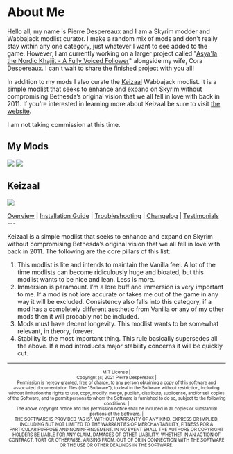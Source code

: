 # About Me

Hello all, my name is Pierre Despereaux and I am a Skyrim modder and Wabbajack modlist curator. I make a random mix of mods and don't really stay within any one category, just whatever I want to see added to the game. However, I am currently working on a larger project called "[Asya'la the Nordic Khajiit - A Fully Voiced Follower](https://www.youtube.com/watch?v=rbU1ubNYZbo)" alongside my wife, Cora Despereaux. I can't wait to share the finished project with you all!

In addition to my mods I also curate the [Keizaal](https://keizaal.github.io/Keizaal/) Wabbajack modlist. It is a simple modlist that seeks to enhance and expand on Skyrim without compromising Bethesda’s original vision that we all fell in love with back in 2011. If you're interested in learning more about Keizaal be sure to visit [the website](https://keizaal.github.io/Keizaal/).

I am not taking commission at this time. 

## My Mods

[![](https://i.playground.ru/p/4FYpmbRKekTEEs0MhdSJ8A.png)](https://www.nexusmods.com/users/61720101)
[![](https://upload.wikimedia.org/wikipedia/commons/thumb/2/22/Bethesda_Game_Studios_logo.svg/320px-Bethesda_Game_Studios_logo.svg.png)](https://bethesda.net/en/mods/skyrim?author_username=PierreDespereaux&number_results=20&order=desc&page=1&product=skyrim)

## Keizaal

[<img src="https://raw.githubusercontent.com/PierreDespereaux/Keizaal/main/assets/images/Keizaal%20Banner%20Small.png">](https://keizaal.github.io/Keizaal/)
<!-- markdownlint-disable MD033 -->
<div class="socials">
<a class="buttons" href="https://keizaal.github.io/Keizaal/">Overview</a> | 
<a class="buttons" href="https://keizaal.github.io/Keizaal/INSTALLATIONGUIDE.html">Installation Guide</a> |
<a class="buttons" href="https://keizaal.github.io/Keizaal/TROUBLESHOOTING.html">Troubleshooting</a> |
<a class="buttons" href="https://keizaal.github.io/Keizaal/CHANGELOG.html">Changelog</a> |
<a class="buttons" href="https://keizaal.github.io/Keizaal-Testimonials/">Testimonials</a>
</div>
---

Keizaal is a simple modlist that seeks to enhance and expand on Skyrim without compromising Bethesda’s original vision that we all fell in love with back in 2011. The following are the core pillars of this list:

1. This modlist is lite and intends to maintain the Vanilla feel. A lot of the time modlists can become ridiculously huge and bloated, but this modlist wants to be nice and lean. Less is more.
2. Immersion is paramount. I’m a lore buff and immersion is very important to me. If a mod is not lore accurate or takes me out of the game in any way it will be excluded. Consistency also falls into this category, if a mod has a completely different aesthetic from Vanilla or any of my other mods then it will probably not be included.
3. Mods must have decent longevity. This modlist wants to be somewhat relevant, in theory, forever.
4. Stability is the most important thing. This rule basically supersedes all the above. If a mod introduces major stability concerns it will be quickly cut.

---

<center> <font size="1">MIT License<font size="1"> |

<center> <font size="1">Copyright (c) 2021 Pierre Despereaux<font size="1"> |

<center> <font size="1">Permission is hereby granted, free of charge, to any person obtaining a copy of this software and associated documentation files (the "Software"), to deal in the Software without restriction, including without limitation the rights to use, copy, modify, merge, publish, distribute, sublicense, and/or sell copies of the Software, and to permit persons to whom the Software is furnished to do so, subject to the following conditions:<font size="1"> |

<center> <font size="1">The above copyright notice and this permission notice shall be included in all copies or substantial portions of the Software.<font size="1"> |

<center> <font size="1">THE SOFTWARE IS PROVIDED "AS IS", WITHOUT WARRANTY OF ANY KIND, EXPRESS OR IMPLIED, INCLUDING BUT NOT LIMITED TO THE WARRANTIES OF MERCHANTABILITY, FITNESS FOR A PARTICULAR PURPOSE AND NONINFRINGEMENT. IN NO EVENT SHALL THE AUTHORS OR COPYRIGHT HOLDERS BE LIABLE FOR ANY CLAIM, DAMAGES OR OTHER LIABILITY, WHETHER IN AN ACTION OF CONTRACT, TORT OR OTHERWISE, ARISING FROM, OUT OF OR IN CONNECTION WITH THE SOFTWARE OR THE USE OR OTHER DEALINGS IN THE SOFTWARE.<font size="1">
